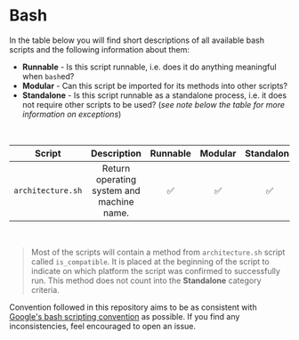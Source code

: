 # Bash

In the table below you will find short descriptions of all available bash scripts and the following information about them:
* **Runnable** - Is this script runnable, i.e. does it do anything meaningful when `bash`ed?
* **Modular** - Can this script be imported for its methods into other scripts?
* **Standalone** - Is this script runnable as a standalone process, i.e. it does not require other scripts to be used? (_see note below the table for more information on exceptions_)

<br>
<div align="center">

| Script | Description | Runnable | Modular | Standalone |
|:------:|:-----------:|:--------:|:-------:|:----------:|
| `architecture.sh` | Return operating system and machine name. | :white_check_mark: | :white_check_mark: | :white_check_mark: |

</div>
<br>

> Most of the scripts will contain a method from `architecture.sh` script called `is_compatible`. It is placed at the beginning of the script to indicate on which platform the script was confirmed to successfully run. This method does not count into the **Standalone** category criteria.

Convention followed in this repository aims to be as consistent with [Google's bash scripting convention](https://google.github.io/styleguide/shellguide.html) as possible. If you find any inconsistencies, feel encouraged to open an issue.
